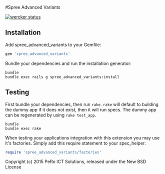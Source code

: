 #Spree Advanced Variants

[![wercker status](https://app.wercker.com/status/27692e20a7cf1bf50937d3e1654e89a7/m "wercker status")](https://app.wercker.com/project/bykey/27692e20a7cf1bf50937d3e1654e89a7)


## Installation

Add spree_advanced_variants to your Gemfile:

```ruby
gem 'spree_advanced_variants'
```

Bundle your dependencies and run the installation generator:

```shell
bundle
bundle exec rails g spree_advanced_variants:install
```

## Testing


First bundle your dependencies, then run `rake`. `rake` will default to building the dummy app if it does not exist, then it will run specs. The dummy app can be regenerated by using `rake test_app`.

```shell
bundle
bundle exec rake
```

When testing your applications integration with this extension you may use it's factories.
Simply add this require statement to your spec_helper:

```ruby
require 'spree_advanced_variants/factories'
```

Copyright (c) 2015 PeRo ICT Solutions, released under the New BSD License
